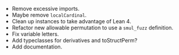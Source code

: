 - Remove excessive imports.
- Maybe remove `localCardinal`.
- Clean up instances to take advantage of Lean 4.
- Refactor new allowable permutation to use a `smul_fuzz` definition.
- Fix variable letters.
- Add typeclasses for derivatives and toStructPerm?
- Add documentation.
